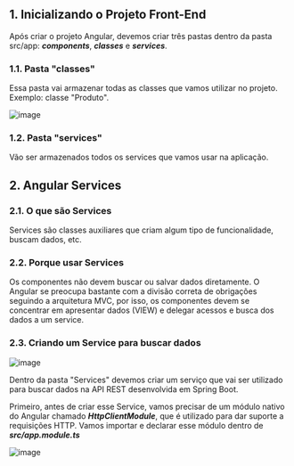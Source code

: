 ## 1. Inicializando o Projeto Front-End

Após criar o projeto Angular, devemos criar três pastas dentro da pasta src/app: ***components***, ***classes*** e ***services***.

### 1.1. Pasta "classes"
Essa pasta vai armazenar todas as classes que vamos utilizar no projeto. Exemplo: classe "Produto".

![image](https://user-images.githubusercontent.com/73993813/176905072-1cbb334b-0cc2-4e9e-9c12-162606d9fb56.png)

### 1.2. Pasta "services"
Vão ser armazenados todos os services que vamos usar na aplicação. 

## 2. Angular Services

### 2.1. O que são Services

Services são classes auxiliares que criam algum tipo de funcionalidade, buscam dados, etc.

### 2.2. Porque usar Services

Os componentes não devem buscar ou salvar dados diretamente. O Angular se preocupa bastante com a divisão correta de obrigações seguindo a arquitetura MVC, por isso,
os componentes devem se concentrar em apresentar dados (VIEW) e delegar acessos e busca dos dados a um service.


### 2.3. Criando um Service para buscar dados

![image](https://user-images.githubusercontent.com/73993813/177173393-e4507dd5-8ee3-4f45-89a0-cfd84d5e6e02.png)

Dentro da pasta "Services" devemos criar um serviço que vai ser utilizado para buscar dados na API REST desenvolvida em Spring Boot. 

Primeiro, antes de criar esse Service, vamos precisar de um módulo nativo do Angular chamado ***HttpClientModule***, que é utilizado para dar suporte a requisições HTTP. 
Vamos importar e declarar esse módulo dentro de ***src/app.module.ts***

![image](https://user-images.githubusercontent.com/73993813/177174907-800e49b6-204a-4481-bf15-360c63ed630f.png)


